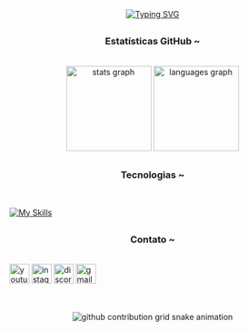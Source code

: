 <div align="center">
  <a href="https://git.io/typing-svg"><img src="https://readme-typing-svg.demolab.com?font=Honk&size=29&pause=1000&color=6264F7&width=435&lines=Opa! Só códigos aléatorios aqui.." alt="Typing SVG" /></a>
  </a>
</div>

##

 <div style="text-align: center;" align="center">
  <h3> Estatísticas GitHub ~ </h3>
  <br>

  

<div align="center">
  <img src="https://github-readme-stats.vercel.app/api?username=Liiiich&hide_title=false&hide_rank=false&show_icons=true&include_all_commits=true&count_private=true&disable_animations=false&theme=dracula&locale=en&hide_border=false" height="150" alt="stats graph"  />
  <img src="https://github-readme-stats.vercel.app/api/top-langs?username=Liiiich&locale=en&hide_title=false&layout=compact&card_width=320&langs_count=5&theme=dracula&hide_border=false" height="150" alt="languages graph"  />
</div>


##

<div style="text-align: center;" align="center">
  <h3> Tecnologias ~ </h3>
  <br>


<div align="left">

[![My Skills](https://skillicons.dev/icons?i=javascript,python,bash,git,php,html,css)](https://skillicons.dev)


##

<div style="text-align: center;" align="center">
  <h3> Contato ~ </h3>
  <br>

<div align="left">
  <img src="https://img.shields.io/static/v1?message=Youtube&logo=youtube&label=&color=FF0000&logoColor=white&labelColor=&style=for-the-badge" height="35" alt="youtube logo"  />
  <img src="https://img.shields.io/static/v1?message=Instagram&logo=instagram&label=&color=E4405F&logoColor=white&labelColor=&style=for-the-badge" height="35" alt="instagram logo"  />
  <img src="https://img.shields.io/static/v1?message=Discord&logo=discord&label=&color=7289DA&logoColor=white&labelColor=&style=for-the-badge" height="35" alt="discord logo"  />
  <img src="https://img.shields.io/static/v1?message=Gmail&logo=gmail&label=&color=D14836&logoColor=white&labelColor=&style=for-the-badge" height="35" alt="gmail logo"  />
</div>

##

<br clear="both">

<picture align="center">
  <source media="(prefers-color-scheme: dark)" srcset="https://raw.githubusercontent.com/Liiiich/Liiiich/output/github-contribution-grid-snake-dark.svg">
  <source media="(prefers-color-scheme: light)" srcset="https://raw.githubusercontent.com/Liiiich/Liiiich/output/github-contribution-grid-snake-dark.svg">
  <img align="center" alt="github contribution grid snake animation" src="https://raw.githubusercontent.com/Liiiich/Liiiich/output/github-contribution-grid-snake.svg">
</picture>
